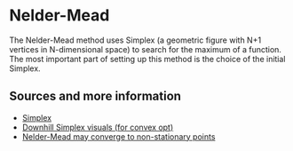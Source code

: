 # Nelder-Mead

The Nelder-Mead method uses Simplex (a geometric figure with N+1 vertices in N-dimensional space) to search for the maximum of a function. The most important part of setting up this method is the choice of the initial Simplex.

## Sources and more information

- [Simplex](doi:10.1093/comjnl/7.4.308)
- [Downhill Simplex visuals (for convex opt)](https://www.brnt.eu/phd/node10.html#SECTION00622200000000000000)
- [Nelder-Mead may converge to non-stationary points](doi:10.1137/S1052623496303482)